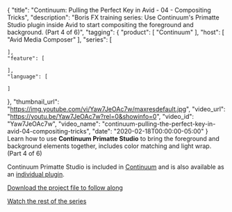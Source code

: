 {
  "title": "Continuum: Pulling the Perfect Key in Avid - 04 - Compositing Tricks",
  "description": "Boris FX training series: Use Continuum's Primatte Studio plugin inside Avid to start compositing the foreground and background. (Part 4 of 6)",
  "tagging": {
    "product": [
      "Continuum"
    ],
    "host": [
      "Avid Media Composer"
    ],
    "series": [

    ],
    "feature": [

    ],
    "language": [

    ]
  },
  "thumbnail_url": "https://img.youtube.com/vi/Yaw7JeOAc7w/maxresdefault.jpg",
  "video_url": "https://youtu.be/Yaw7JeOAc7w?rel=0&showinfo=0",
  "video_id": "Yaw7JeOAc7w",
  "video_name": "continuum-pulling-the-perfect-key-in-avid-04-compositing-tricks",
  "date": "2020-02-18T00:00:00-05:00"
}
Learn how to use **Continuum Primatte Studio** to bring the foreground and background elements together, includes color matching and light wrap. (Part 4 of 6)

Continuum Primatte Studio is included in [Continuum](https://borisfx.com/products/continuum/ "Boris FX Continuum") and is also available as an [individual plugin](https://borisfx.com/products/continuum-filters/primatte-studio/ "Boris FX Continuum Primatte Studio plugin").

<a href="http://bit.ly/2vhPqhk" target="_blank">Download the project file to follow along</a>

[Watch the rest of the series](https://borisfx.com/videos/?tags=category:Pulling%20the%20Perfect%20Key&search= "Boris FX - Pulling the Perfect Key training series")
